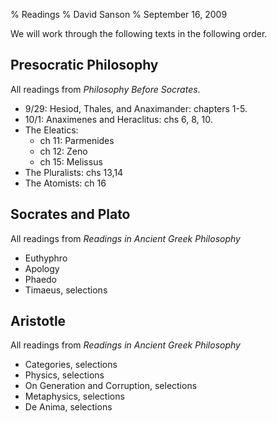 % Readings
% David Sanson
% September 16, 2009

We will work through the following texts in the following order. 

## Presocratic Philosophy

All readings from *Philosophy Before Socrates*.

+ 9/29: Hesiod, Thales, and Anaximander: chapters 1-5.
+ 10/1: Anaximenes and Heraclitus: chs 6, 8, 10.
+ The Eleatics:
	+ ch 11: Parmenides
	+ ch 12: Zeno
	+ ch 15: Melissus
+ The Pluralists: chs 13,14
+ The Atomists: ch 16

## Socrates and Plato ##

All readings from *Readings in Ancient Greek Philosophy*

+ Euthyphro
+ Apology
+ Phaedo
+ Timaeus, selections

## Aristotle ##

All readings from *Readings in Ancient Greek Philosophy*

+ Categories, selections
+ Physics, selections
+ On Generation and Corruption, selections
+ Metaphysics, selections
+ De Anima, selections
